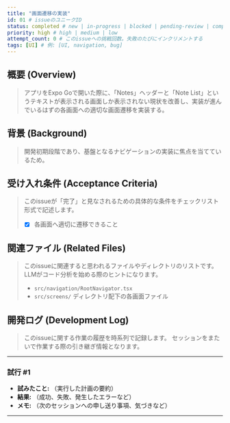 ```yaml
---
title: "画面遷移の実装"
id: 01 # issueのユニークID
status: completed # new | in-progress | blocked | pending-review | completed
priority: high # high | medium | low
attempt_count: 0 # このissueへの挑戦回数。失敗のたびにインクリメントする
tags: [UI] # 例: [UI, navigation, bug]
---
```


## 概要 (Overview)

> アプリをExpo Goで開いた際に、「Notes」ヘッダーと「Note List」というテキストが表示される画面しか表示されない現状を改善し、実装が進んでいるはずの各画面への適切な画面遷移を実装する。

## 背景 (Background)

> 開発初期段階であり、基盤となるナビゲーションの実装に焦点を当てているため。

## 受け入れ条件 (Acceptance Criteria)

> このissueが「完了」と見なされるための具体的な条件をチェックリスト形式で記述します。
>
> - [x] 各画面へ適切に遷移できること

## 関連ファイル (Related Files)

> このissueに関連すると思われるファイルやディレクトリのリストです。
> LLMがコード分析を始める際のヒントになります。
>
> - `src/navigation/RootNavigator.tsx`
> - `src/screens/` ディレクトリ配下の各画面ファイル

## 開発ログ (Development Log)

> このissueに関する作業の履歴を時系列で記録します。
> セッションをまたいで作業する際の引き継ぎ情報となります。

---
### 試行 #1

- **試みたこと:** （実行した計画の要約）
- **結果:** （成功、失敗、発生したエラーなど）
- **メモ:** （次のセッションへの申し送り事項、気づきなど）

---
